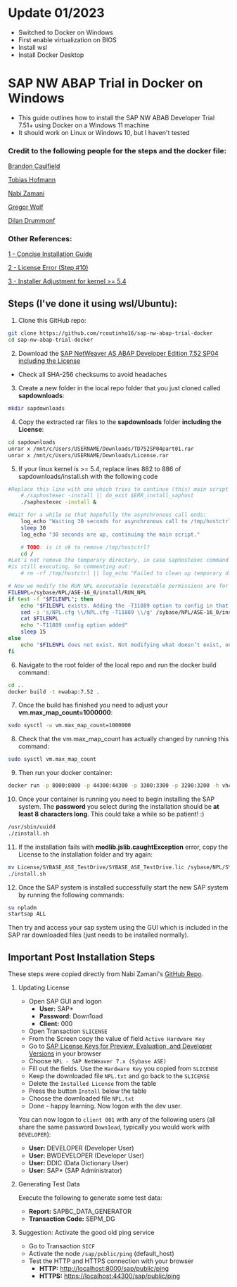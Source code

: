 # Update 01/2023
- Switched to Docker on Windows
- First enable virtualization on BIOS
- Install wsl
- Install Docker Desktop

# SAP NW ABAP Trial in Docker on Windows

- This guide outlines how to install the SAP NW ABAB Developer Trial 7.51+ using Docker on a Windows 11 machine
- It should work on Linux or Windows 10, but I haven't tested

### Credit to the following people for the steps and the docker file:

[Brandon Caulfield](https://github.com/brandoncaulfield/sap-nw-abap-trial-docker-windows)

[Tobias Hofmann](https://github.com/tobiashofmann/sap-nw-abap-docker)

[Nabi Zamani](https://github.com/nzamani/sap-nw-abap-trial-docker)

[Gregor Wolf](https://bitbucket.org/gregorwolf/dockernwabap750/src/25ca7d78266bef8ed41f1373801fd5e63e0b9552/Dockerfile?at=master&fileviewer=file-view-default)

[Dilan Drummonf](https://blogs.sap.com/2021/06/07/adjusting-installer-script-for-sap-netweaver-dev-edition-for-distros-with-kernel-version-5.4-or-higher/)

###  Other References:
[1 - Concise Installation Guide](https://blogs.sap.com/2019/10/01/as-abap-7.52-sp04-developer-edition-concise-installation-guide/)

[2 - License Error (Step #10)](https://answers.sap.com/questions/13008312/sap-netweaver-752-sp-abort-execution-because-of-st.html)

[3 - Installer Adjustment for kernel >= 5.4](https://blogs.sap.com/2021/06/07/adjusting-installer-script-for-sap-netweaver-dev-edition-for-distros-with-kernel-version-5.4-or-higher/)

## Steps (I've done it using wsl/Ubuntu):

1. Clone this GitHub repo:
```sh
git clone https://github.com/rcoutinho16/sap-nw-abap-trial-docker
cd sap-nw-abap-trial-docker
```

2. Download the [SAP NetWeaver AS ABAP Developer Edition 7.52 SP04 including the License](https://developers.sap.com/trials-downloads.html)
- Check all SHA-256 checksums to avoid headaches

3. Create a new folder in the local repo folder that you just cloned called **sapdownloads**:
```sh
mkdir sapdownloads
```

4. Copy the extracted rar files to the **sapdownloads** folder **including the License**:
```sh
cd sapdownloads
unrar x /mnt/c/Users/USERNAME/Downloads/TD752SP04part01.rar
unrar x /mnt/c/Users/USERNAME/Downloads/License.rar
```

5. If your linux kernel is >= 5.4, replace lines 882 to 886 of sapdownloads/install.sh with the following code
```sh
#Replace this line with one which tries to continue (this) main script using ‘&’:
    #./saphostexec -install || do_exit $ERR_install_saphost
    ./saphostexec -install &

#Wait for a while so that hopefully the asynchronous call ends:
    log_echo "Waiting 30 seconds for asynchronous call to /tmp/hostctrl/saphostexec -install to complete..."
    sleep 30
    log_echo "30 seconds are up, continuing the main script."

    # TODO: is it ok to remove /tmp/hostctrl?
    cd /
#Let's not remove the temporary directory, in case saphostexec command
#is still executing. So commenting out:
    # rm -rf /tmp/hostctrl || log_echo "Failed to clean up temporary directory"

# Now we modify the RUN_NPL executable (executable permissions are for sybnpl user):
FILENPL=/sybase/NPL/ASE-16_0/install/RUN_NPL
if test -f "$FILENPL"; then
    echo "$FILENPL exists. Adding the -T11889 option to config in that file:"
    sed -i 's/NPL.cfg \\/NPL.cfg -T11889 \\/g' /sybase/NPL/ASE-16_0/install/RUN_NPL
    cat $FILENPL
    echo "-T11889 config option added"
    sleep 15
else
    echo "$FILENPL does not exist. Not modifying what doesn’t exist, ontologically seems ok."
fi
```

6. Navigate to the root folder of the local repo and run the docker build command:
```sh
cd ..
docker build -t nwabap:7.52 .
```

7. Once the build has finished you need to adjust your **vm.max_map_count=1000000**:
```sh
sudo sysctl -w vm.max_map_count=1000000
```

8. Check that the vm.max_map_count has actually changed by running this command:
```sh
sudo sysctl vm.max_map_count
```

9. Then run your docker container:
```sh
docker run -p 8000:8000 -p 44300:44300 -p 3300:3300 -p 3200:3200 -h vhcalnplci --name nwabap752 -it nwabap:7.52
```

10. Once your container is running you need to begin installing the SAP system. The **password** you select during the installation should be **at least 8 characters long**. This could take a while so be patient! :)
```sh
/usr/sbin/uuidd
./zinstall.sh
```

11. If the installation fails with **modlib.jslib.caughtException** error, copy the License to the installation folder and try again:
```sh
mv License/SYBASE_ASE_TestDrive/SYBASE_ASE_TestDrive.lic /sybase/NPL/SYSAM-2_0/licenses/
./install.sh
```

12. Once the SAP system is installed successfully start the new SAP system by running the following commands:
```sh
su npladm
startsap ALL
```

Then try and access your sap system using the GUI which is included in the SAP rar downloaded files (just needs to be installed normally).

## Important Post Installation Steps
These steps were copied directly from Nabi Zamani's [GitHub Repo](https://github.com/nzamani/sap-nw-abap-trial-docker).
1.  Updating License
    -   Open SAP GUI and logon
        -   **User:**  SAP*
        -   **Password:**  Down1oad
        -   **Client:**  000
    -   Open Transaction  `SLICENSE`
    -   From the Screen copy the value of field  `Active Hardware Key`
    -   Go to  [SAP License Keys for Preview, Evaluation, and Developer Versions](https://go.support.sap.com/minisap/#/minisap)  in your browser
    -   Choose  `NPL - SAP NetWeaver 7.x (Sybase ASE)`
    -   Fill out the fields. Use the  `Hardware Key`  you copied from  `SLICENSE`
    -   Keep the downloaded file  `NPL.txt`  and go back to the  `SLICENSE`
    -   Delete the  `Installed License`  from the table
    -   Press the button  `Install`  below the table
    -   Choose the downloaded file  `NPL.txt`
    -   Done - happy learning. Now logon with the dev user.
        
    
    You can now logon to  `client 001`  with any of the following users (all share the same password  `Down1oad`, typically you would work with  `DEVELOPER`):
    
    -   **User:**  DEVELOPER (Developer User)
    -   **User:**  BWDEVELOPER (Developer User)
    -   **User:**  DDIC (Data Dictionary User)
    -   **User:**  SAP* (SAP Administrator)
2.  Generating Test Data
    
    Execute the following to generate some test data:
    
    -   **Report:**  SAPBC_DATA_GENERATOR
    -   **Transaction Code:**  SEPM_DG
3.  Suggestion: Activate the good old ping service
    
    -   Go to Transaction  `SICF`
    -   Activate the node  `/sap/public/ping`  (default_host)
    -   Test the HTTP and HTTPS connection with your browser
        -   **HTTP:**  [http://localhost:8000/sap/public/ping](http://localhost:8000/sap/public/ping)
        -   **HTTPS:**  [https://localhost:44300/sap/public/ping](https://localhost:44300/sap/public/ping)
